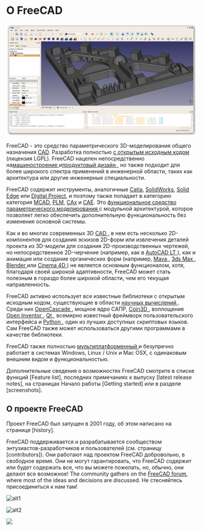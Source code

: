 # О FreeCAD

![](images/FreeCAD_default.jpg)

FreeCAD - это средство параметрического 3D-моделирования общего назначения [CAD](http://en.wikipedia.org/wiki/CAD). Разработка полностью [ с открытым исходным кодом ](http://en.wikipedia.org/wiki/Open_source) (лицензия LGPL). FreeCAD нацелен непосредственно на[машиностроение ](http://en.wikipedia.org/wiki/Mechanical_engineering) и[продуктовый дизайн ](http://en.wikipedia.org/wiki/Product_design), но также подходит для более широкого спектра применений в инженерной области, таких как архитектура или другие инженерные специальности.

FreeCAD содержит инструменты, аналогичные [Catia](http://en.wikipedia.org/wiki/Catia), [SolidWorks](http://en.wikipedia.org/wiki/Solidworks), [Solid Edge](http://en.wikipedia.org/wiki/Solid_Edge) или [Digital Project](https://en.wikipedia.org/wiki/Digital_Project), и поэтому также попадает в категорию категория [MCAD](http://en.wikipedia.org/wiki/CAD), [PLM](http://en.wikipedia.org/wiki/Product_Lifecycle_Management), [CAx](http://en.wikipedia.org/wiki/CAx) и [CAE](http://en.wikipedia.org/wiki/Computer-aided_engineering). Это [ функциональное средство параметрического моделирования ](http://en.wikipedia.org/wiki/Parametric_feature_based_modeler) с модульной архитектурой, которое позволяет легко обеспечить дополнительную функциональность без изменения основной системы.

Как и во многих современных 3D [ CAD ](http://en.wikipedia.org/wiki/CAD), в нем есть несколько 2D-компонентов для создания эскизов 2D-форм или извлечения деталей проекта из 3D-модели для создания 2D-производственных чертежей, но непосредственное 2D-черчение (например, как в [ AutoCAD LT ](http://en.wikipedia.org/wiki/AutoCAD#AutoCAD_LT)), как и анимация или создание органических форм (например, [ Maya ](http://en.wikipedia.org/wiki/Maya_(software)), [ 3ds Max ](http://en.wikipedia.org/wiki/3ds_Max), [ Blender ](http://en.wikipedia.org/wiki/Blender_%28software%29) или [ Cinema 4D ](http://en.wikipedia.org/wiki/CINEMA_4D)) не является основным функционалом, хотя, благодаря своей широкой адаптивности, FreeCAD может стать полезным в гораздо более широкой области, чем его текущая направленность.

FreeCAD активно использует все известные библиотеки с открытым исходным кодом, существующие в области [ научных вычислений ](http://en.wikipedia.org/wiki/Scientific_Computation). Среди них [ OpenCascade ](http://opencascade.org/), мощное ядро САПР, [ Coin3D ](http://www.coin3d.org/), воплощение [ Open Inventor ](http://en.wikipedia.org/wiki/Open_Inventor), [ Qt ](http://www.qtsoftware.com/), всемирно известный фреймворк пользовательского интерфейса и [ Python ](http://www.python.org/), один из лучших доступных скриптовых языков. Сам FreeCAD также может использоваться другими программами в качестве библиотеки.

FreeCAD также полностью [ мультиплатформенный ](http://en.wikipedia.org/wiki/Cross-platform) и безупречно работает в системах Windows, Linux / Unix и Mac OSX, с одинаковым внешним видом и функциональностью.

Дополнительные сведения о возможностях FreeCAD смотрите в списке функций [Feature list], последних примечаниях к выпуску [latest release notes], на страницах Начало работы [Getting started] или в разделе [screenshots].

## О проекте FreeCAD

Проект FreeCAD был запущен в 2001 году, об этом написано на странице [history].

FreeCAD поддерживается и разрабатывается сообществом энтузиастов-разработчиков и пользователей (см. страницу [contributors]). Они работают над проектом FreeCAD добровольно, в свободное время. Они не могут гарантировать, что FreeCAD содержит или будет содержать все, что вы можете пожелать, но, обычно, они делают все возможное! The community gathers on the [FreeCAD forum](https://forum.freecadweb.org), where most of the ideas and decisions are discussed. Не стесняйтесь присоединиться к нам там!

![alt1](https://raw.github.com/yorikvanhavre/FreeCAD-documentation/master/user-documentation/images/FreeCAD.svg?sanitize=true)

![alt2](images/FreeCAD.svg)

<img src="images/FreeCAD.svg" />